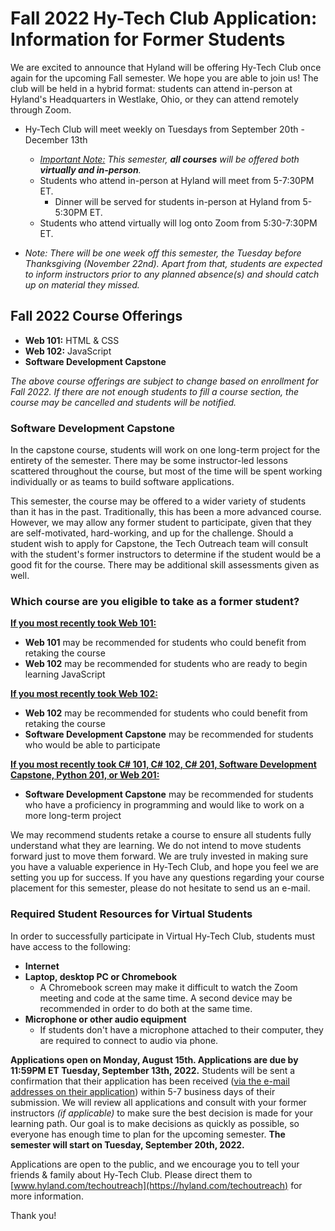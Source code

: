# Fall 2022 Hy-Tech Club Application: Information for Former Students
We are excited to announce that Hyland will be offering Hy-Tech Club once again for the upcoming Fall semester. We hope you are able to join us! The club will be held in a hybrid format: students can attend in-person at Hyland's Headquarters in Westlake, Ohio, or they can attend remotely through Zoom.

- Hy-Tech Club will meet weekly on Tuesdays from September 20th - December 13th
  - _<ins>Important Note:</ins> This semester, **all courses** will be offered both **virtually and in-person**._
  - Students who attend in-person at Hyland will meet from 5-7:30PM ET. 
    - Dinner will be served for students in-person at Hyland from 5-5:30PM ET.
  - Students who attend virtually will log onto Zoom from 5:30-7:30PM ET.
  
- _Note: There will be one week off this semester, the Tuesday before Thanksgiving (November 22nd). Apart from that, students are expected to inform instructors prior to any planned absence(s) and should catch up on material they missed._

## Fall 2022 Course Offerings 
- **Web 101:** HTML & CSS
- **Web 102:** JavaScript
- **Software Development Capstone**

_The above course offerings are subject to change based on enrollment for Fall 2022. If there are not enough students to fill a course section, the course may be cancelled and students will be notified._

### Software Development Capstone
In the capstone course, students will work on one long-term project for the entirety of the semester. There may be some instructor-led lessons scattered throughout the course, but most of the time will be spent working individually or as teams to build software applications.

This semester, the course may be offered to a wider variety of students than it has in the past. Traditionally, this has been a more advanced course. However, we may allow any former student to participate, given that they are self-motivated, hard-working, and up for the challenge. Should a student wish to apply for Capstone, the Tech Outreach team will consult with the student's former instructors to determine if the student would be a good fit for the course. There may be additional skill assessments given as well.

### Which course are you eligible to take as a former student?

<ins>**If you most recently took Web 101:**</ins>
- **Web 101** may be recommended for students who could benefit from retaking the course
- **Web 102** may be recommended for students who are ready to begin learning JavaScript

<ins>**If you most recently took Web 102:**</ins>
- **Web 102** may be recommended for students who could benefit from retaking the course
- **Software Development Capstone** may be recommended for students who would be able to participate

<ins>**If you most recently took C# 101, C# 102, C# 201, Software Development Capstone, Python 201, or Web 201:**</ins>
- **Software Development Capstone** may be recommended for students who have a proficiency in programming and would like to work on a more long-term project

We may recommend students retake a course to ensure all students fully understand what they are learning. We do not intend to move students forward just to move them forward. We are truly invested in making sure you have a valuable experience in Hy-Tech Club, and hope you feel we are setting you up for success. If you have any questions regarding your course placement for this semester, please do not hesitate to send us an e-mail.

### Required Student Resources for Virtual Students
In order to successfully participate in Virtual Hy-Tech Club, students must have access to the following:

- **Internet**
- **Laptop, desktop PC or Chromebook**
  - A Chromebook screen may make it difficult to watch the Zoom meeting and code at the same time. A second device may be recommended in order to do both at the same time. 
- **Microphone or other audio equipment**
  - If students don't have a microphone attached to their computer, they are required to connect to audio via phone. 

**Applications open on Monday, August 15th. Applications are due by 11:59PM ET Tuesday, September 13th, 2022.** Students will be sent a confirmation that their application has been received (<ins>via the e-mail addresses on their application</ins>) within 5-7 business days of their submission. We will review all applications and consult with your former instructors _(if applicable)_ to make sure the best decision is made for your learning path. Our goal is to make decisions as quickly as possible, so everyone has enough time to plan for the upcoming semester. **The semester will start on Tuesday, September 20th, 2022.**

Applications are open to the public, and we encourage you to tell your friends & family about Hy-Tech Club. Please direct them to [www.hyland.com/techoutreach](https://hyland.com/techoutreach) for more information.

Thank you!
